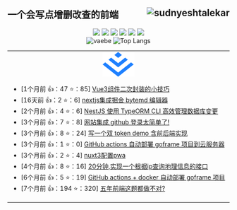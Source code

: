 ## 一个会写点增删改查的前端 <img align="right"  src="https://komarev.com/ghpvc/?username=vaebe" alt="sudnyeshtalekar" />

<div align="center">
  <img src="https://img.shields.io/badge/-TypeScript-2b6dbf?style=flat&logo=typescript&logoColor=white">
  <img src="https://img.shields.io/badge/-Vue-46b882?style=flat&logo=vue.js&logoColor=white">
  <img src="https://img.shields.io/badge/-Node.js-3C873A?style=flat&logo=Node.js&logoColor=white">
  <img src="https://img.shields.io/badge/Golang-1008611?style=flat&logo=go&color=%2376e2ff">
  <img src="https://img.shields.io/badge/Mysql-1008611?style=flat&logo=Mysql&color=%2302758f">
  <img src="https://img.shields.io/badge/-ESLint-%234B32C3?style=flat-square&logo=eslint">
</div>

<div align=center>
  <img height="165px" src="https://github-readme-stats.vercel.app/api?username=vaebe&layout=compact&rank_icon=percentile&theme=transparent" alt="vaebe" /> 
  <img src="https://github-readme-stats.vercel.app/api/top-langs/?username=vaebe&layout=compact&theme=transparent" alt="Top Langs">
</div>

<!-- multi-platform-posts start -->
  <table align="center">
      <tr>
        <td align="center" width="800px" valign="top">
          <div align="center"><img src='https://raw.githubusercontent.com/baozouai/multi-platform-posts-action/main/assets/juejin.svg' alt='juejin'/></div>
<ul>
<li align='left'>[1个月前 👍：47  ⭐：85]
      <a href="https://juejin.cn/post/7413194176006324275" target="_blank">Vue3组件二次封装的小技巧</a>
      </li>
<li align='left'>[16天前 👍：2  ⭐：6]
      <a href="https://juejin.cn/post/7423980772172087331" target="_blank">nextjs集成掘金 bytemd 编辑器</a>
      </li>
<li align='left'>[2个月前 👍：4  ⭐：6]
      <a href="https://juejin.cn/post/7402444509153591308" target="_blank">NestJS 使用 TypeORM CLI 高效管理数据库变更</a>
      </li>
<li align='left'>[3个月前 👍：7  ⭐：8]
      <a href="https://juejin.cn/post/7393551590458998819" target="_blank">网站集成 github 登录太简单了!</a>
      </li>
<li align='left'>[3个月前 👍：8  ⭐：24]
      <a href="https://juejin.cn/post/7392070976093995071" target="_blank">写一个双 token demo 含前后端实现</a>
      </li>
<li align='left'>[3个月前 👍：1  ⭐：0]
      <a href="https://juejin.cn/post/7391704618180526080" target="_blank">GitHub actions 自动部署 goframe 项目到云服务器</a>
      </li>
<li align='left'>[3个月前 👍：2  ⭐：4]
      <a href="https://juejin.cn/post/7386848746914480168" target="_blank">nuxt3配置pwa</a>
      </li>
<li align='left'>[4个月前 👍：8  ⭐：16]
      <a href="https://juejin.cn/post/7375438737234247719" target="_blank">20分钟,实现一个根据ip查询地理信息的接口</a>
      </li>
<li align='left'>[6个月前 👍：5  ⭐：19]
      <a href="https://juejin.cn/post/7352555529104425012" target="_blank">GitHub actions + docker 自动部署 goframe 项目</a>
      </li>
<li align='left'>[7个月前 👍：194  ⭐：320]
      <a href="https://juejin.cn/post/7349750846899699764" target="_blank">五年前端这题都做不对?</a>
      </li>
</ul>
        </td>
      </tr>
    </table>
    <!-- multi-platform-posts end -->


